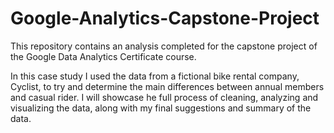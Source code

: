 # Google-Analytics-Capstone-Project

This repository contains an analysis completed for the capstone project of the Google Data Analytics Certificate course.

In this case study I used the data from a fictional bike rental company, Cyclist, to try and determine the main differences between annual members and casual rider.  I will showcase he full process of cleaning, analyzing and visualizing the data, along with my final suggestions and summary of the data.
